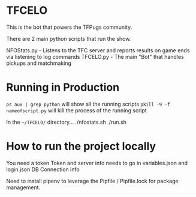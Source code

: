 # TFCELO

This is the bot that powers the TFPugs community.

There are 2 main python scripts that run the show.

NFOStats.py -  Listens to the TFC server and reports results on game ends via listening to log commands
TFCELO.py - The main "Bot" that handles pickups and matchmaking

# Running in Production
`ps aux | grep python` will show all the running scripts
`pkill -9 -f nameofscript.py` will kill the process of the running script

In the `~/TFCELO/` directory...
./nfostats.sh
./run.sh

# How to run the project locally

You need a token
Token and server info needs to go in variables.json and login.json
DB Connection info

Need to install pipenv to leverage the Pipfile / Pipfile.lock for package management.